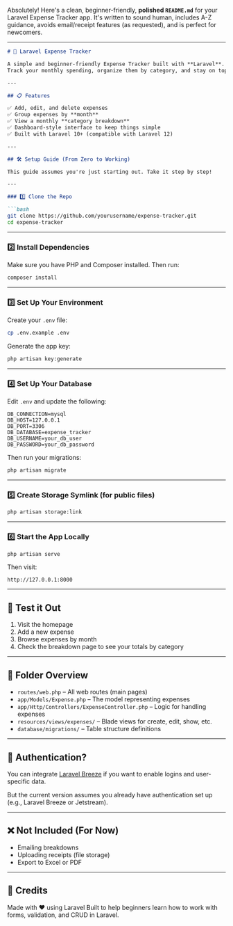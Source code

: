 Absolutely! Here's a clean, beginner-friendly, **polished `README.md`** for your Laravel Expense Tracker app. It's written to sound human, includes A-Z guidance, avoids email/receipt features (as requested), and is perfect for newcomers.

---

````markdown
# 💸 Laravel Expense Tracker

A simple and beginner-friendly Expense Tracker built with **Laravel**.  
Track your monthly spending, organize them by category, and stay on top of your budget — all in a clean interface!

---

## 📋 Features

✅ Add, edit, and delete expenses  
✅ Group expenses by **month**  
✅ View a monthly **category breakdown**  
✅ Dashboard-style interface to keep things simple  
✅ Built with Laravel 10+ (compatible with Laravel 12)  

---

## 🛠️ Setup Guide (From Zero to Working)

This guide assumes you're just starting out. Take it step by step!

---

### 1️⃣ Clone the Repo

```bash
git clone https://github.com/yourusername/expense-tracker.git
cd expense-tracker
````

---

### 2️⃣ Install Dependencies

Make sure you have PHP and Composer installed. Then run:

```bash
composer install
```

---

### 3️⃣ Set Up Your Environment

Create your `.env` file:

```bash
cp .env.example .env
```

Generate the app key:

```bash
php artisan key:generate
```

---

### 4️⃣ Set Up Your Database

Edit `.env` and update the following:

```env
DB_CONNECTION=mysql
DB_HOST=127.0.0.1
DB_PORT=3306
DB_DATABASE=expense_tracker
DB_USERNAME=your_db_user
DB_PASSWORD=your_db_password
```

Then run your migrations:

```bash
php artisan migrate
```

---

### 5️⃣ Create Storage Symlink (for public files)

```bash
php artisan storage:link
```

---

### 6️⃣ Start the App Locally

```bash
php artisan serve
```

Then visit:

```
http://127.0.0.1:8000
```

---

## 🧪 Test it Out

1. Visit the homepage
2. Add a new expense
3. Browse expenses by month
4. Check the breakdown page to see your totals by category

---

## 📁 Folder Overview

* `routes/web.php` – All web routes (main pages)
* `app/Models/Expense.php` – The model representing expenses
* `app/Http/Controllers/ExpenseController.php` – Logic for handling expenses
* `resources/views/expenses/` – Blade views for create, edit, show, etc.
* `database/migrations/` – Table structure definitions

---

## 👤 Authentication?

You can integrate [Laravel Breeze](https://laravel.com/docs/starter-kits#laravel-breeze) if you want to enable logins and user-specific data.

But the current version assumes you already have authentication set up (e.g., Laravel Breeze or Jetstream).

---

## ❌ Not Included (For Now)

* Emailing breakdowns
* Uploading receipts (file storage)
* Export to Excel or PDF

---

## 🤝 Credits

Made with ❤️ using Laravel
Built to help beginners learn how to work with forms, validation, and CRUD in Laravel.



